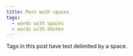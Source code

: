 ```yaml
---
title: Post with spaces
tags:
  - words with spaces
  - words with dashes
---
```


Tags in this post have text delimited by a space.
